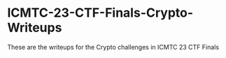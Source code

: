 # ICMTC-23-CTF-Finals-Crypto-Writeups

These are the writeups for the Crypto challenges in ICMTC 23 CTF Finals
